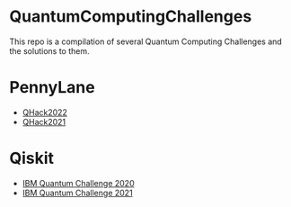 # QuantumComputingChallenges 

This repo is a compilation of several Quantum Computing Challenges and the solutions to them.

# PennyLane
* [QHack2022](QHack2022/README.md)
* [QHack2021](QHack2021/README.md)

# Qiskit
* [IBM Quantum Challenge 2020](IBMQuantumChallenge2020/README.md)
* [IBM Quantum Challenge 2021](IBMQuantumChallenge2021/README.md)
